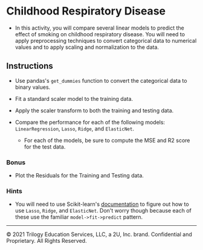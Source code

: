 # Childhood Respiratory Disease

* In this activity, you will compare several linear models to predict the effect of smoking on childhood respiratory disease. You will need to apply preprocessing techniques to convert categorical data to numerical values and to apply scaling and normalization to the data.

## Instructions

* Use pandas's `get_dummies` function to convert the categorical data to binary values.

* Fit a standard scaler model to the training data.

* Apply the scaler transform to both the training and testing data.

* Compare the performance for each of the following models: `LinearRegression`, `Lasso`, `Ridge`, and `ElasticNet`.

  * For each of the models, be sure to compute the MSE and R2 score for the test data.

### Bonus

* Plot the Residuals for the Training and Testing data.

### Hints

* You will need to use Scikit-learn's [documentation](http://scikit-learn.org/stable/modules/linear_model.html) to figure out how to use `Lasso`, `Ridge`, and `ElasticNet`. Don't worry though because each of these use the familiar `model->fit->predict` pattern.

- - -

© 2021 Trilogy Education Services, LLC, a 2U, Inc. brand. Confidential and Proprietary. All Rights Reserved.
